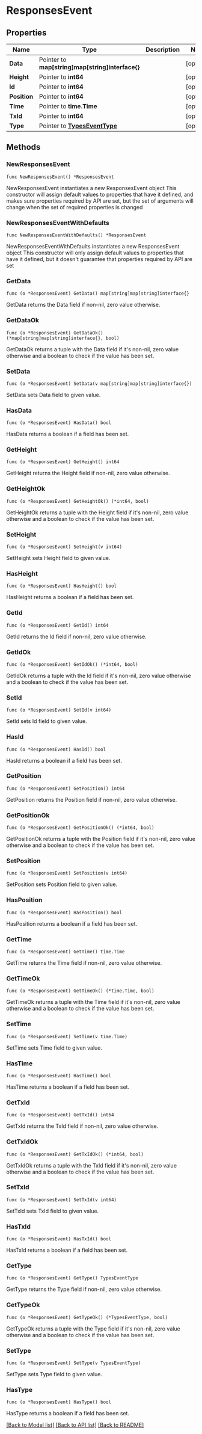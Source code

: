 # ResponsesEvent

## Properties

Name | Type | Description | Notes
------------ | ------------- | ------------- | -------------
**Data** | Pointer to **map[string]map[string]interface{}** |  | [optional] 
**Height** | Pointer to **int64** |  | [optional] 
**Id** | Pointer to **int64** |  | [optional] 
**Position** | Pointer to **int64** |  | [optional] 
**Time** | Pointer to **time.Time** |  | [optional] 
**TxId** | Pointer to **int64** |  | [optional] 
**Type** | Pointer to [**TypesEventType**](TypesEventType.md) |  | [optional] 

## Methods

### NewResponsesEvent

`func NewResponsesEvent() *ResponsesEvent`

NewResponsesEvent instantiates a new ResponsesEvent object
This constructor will assign default values to properties that have it defined,
and makes sure properties required by API are set, but the set of arguments
will change when the set of required properties is changed

### NewResponsesEventWithDefaults

`func NewResponsesEventWithDefaults() *ResponsesEvent`

NewResponsesEventWithDefaults instantiates a new ResponsesEvent object
This constructor will only assign default values to properties that have it defined,
but it doesn't guarantee that properties required by API are set

### GetData

`func (o *ResponsesEvent) GetData() map[string]map[string]interface{}`

GetData returns the Data field if non-nil, zero value otherwise.

### GetDataOk

`func (o *ResponsesEvent) GetDataOk() (*map[string]map[string]interface{}, bool)`

GetDataOk returns a tuple with the Data field if it's non-nil, zero value otherwise
and a boolean to check if the value has been set.

### SetData

`func (o *ResponsesEvent) SetData(v map[string]map[string]interface{})`

SetData sets Data field to given value.

### HasData

`func (o *ResponsesEvent) HasData() bool`

HasData returns a boolean if a field has been set.

### GetHeight

`func (o *ResponsesEvent) GetHeight() int64`

GetHeight returns the Height field if non-nil, zero value otherwise.

### GetHeightOk

`func (o *ResponsesEvent) GetHeightOk() (*int64, bool)`

GetHeightOk returns a tuple with the Height field if it's non-nil, zero value otherwise
and a boolean to check if the value has been set.

### SetHeight

`func (o *ResponsesEvent) SetHeight(v int64)`

SetHeight sets Height field to given value.

### HasHeight

`func (o *ResponsesEvent) HasHeight() bool`

HasHeight returns a boolean if a field has been set.

### GetId

`func (o *ResponsesEvent) GetId() int64`

GetId returns the Id field if non-nil, zero value otherwise.

### GetIdOk

`func (o *ResponsesEvent) GetIdOk() (*int64, bool)`

GetIdOk returns a tuple with the Id field if it's non-nil, zero value otherwise
and a boolean to check if the value has been set.

### SetId

`func (o *ResponsesEvent) SetId(v int64)`

SetId sets Id field to given value.

### HasId

`func (o *ResponsesEvent) HasId() bool`

HasId returns a boolean if a field has been set.

### GetPosition

`func (o *ResponsesEvent) GetPosition() int64`

GetPosition returns the Position field if non-nil, zero value otherwise.

### GetPositionOk

`func (o *ResponsesEvent) GetPositionOk() (*int64, bool)`

GetPositionOk returns a tuple with the Position field if it's non-nil, zero value otherwise
and a boolean to check if the value has been set.

### SetPosition

`func (o *ResponsesEvent) SetPosition(v int64)`

SetPosition sets Position field to given value.

### HasPosition

`func (o *ResponsesEvent) HasPosition() bool`

HasPosition returns a boolean if a field has been set.

### GetTime

`func (o *ResponsesEvent) GetTime() time.Time`

GetTime returns the Time field if non-nil, zero value otherwise.

### GetTimeOk

`func (o *ResponsesEvent) GetTimeOk() (*time.Time, bool)`

GetTimeOk returns a tuple with the Time field if it's non-nil, zero value otherwise
and a boolean to check if the value has been set.

### SetTime

`func (o *ResponsesEvent) SetTime(v time.Time)`

SetTime sets Time field to given value.

### HasTime

`func (o *ResponsesEvent) HasTime() bool`

HasTime returns a boolean if a field has been set.

### GetTxId

`func (o *ResponsesEvent) GetTxId() int64`

GetTxId returns the TxId field if non-nil, zero value otherwise.

### GetTxIdOk

`func (o *ResponsesEvent) GetTxIdOk() (*int64, bool)`

GetTxIdOk returns a tuple with the TxId field if it's non-nil, zero value otherwise
and a boolean to check if the value has been set.

### SetTxId

`func (o *ResponsesEvent) SetTxId(v int64)`

SetTxId sets TxId field to given value.

### HasTxId

`func (o *ResponsesEvent) HasTxId() bool`

HasTxId returns a boolean if a field has been set.

### GetType

`func (o *ResponsesEvent) GetType() TypesEventType`

GetType returns the Type field if non-nil, zero value otherwise.

### GetTypeOk

`func (o *ResponsesEvent) GetTypeOk() (*TypesEventType, bool)`

GetTypeOk returns a tuple with the Type field if it's non-nil, zero value otherwise
and a boolean to check if the value has been set.

### SetType

`func (o *ResponsesEvent) SetType(v TypesEventType)`

SetType sets Type field to given value.

### HasType

`func (o *ResponsesEvent) HasType() bool`

HasType returns a boolean if a field has been set.


[[Back to Model list]](../README.md#documentation-for-models) [[Back to API list]](../README.md#documentation-for-api-endpoints) [[Back to README]](../README.md)


